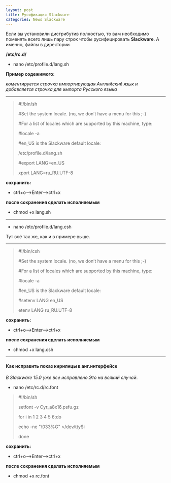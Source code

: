 ```yaml
---
layout: post
title: Русификация Slackware
categories: News Slackware
---
```


 Если вы установили дистрибутив полностью, то вам необходимо поменять всего лишь пару строк 
 чтобы русифицировать **Slackware**. А именно, файлы в директории 

**/etc/rc.d/**

- nano /etc/profile.d/lang.sh

 **Пример содежимого:**
 
*коментируется строчка импортирующая Английский язык и добавляется строчка 
 для импорта Русского языка*

**************************************

>#!/bin/sh
>
>#Set the system locale.  (no, we don’t have a menu for this ;-)
>
>#For a list of locales which are supported by this machine, type:
>
>#locale -a
>
>#en_US is the Slackware default locale:
>
>/etc/profile.d/lang.sh
>
>#export LANG=en_US
>
>xport LANG=ru_RU.UTF-8

**сохранить:**

- ctrl+o-->Enter-->ctrl+x

**после сохранения сделать исполняемым**

- chmod +x lang.sh

**************************************

- nano /etc/profile.d/lang.csh

Тут всё так же, как и в примере выше.

***********************************

>#!/bin/csh
>
>#Set the system locale.  (no, we don’t have a menu for this ;-)
>
>#For a list of locales which are supported by this machine, type:
>
>#locale -a
>
>#en_US is the Slackware default locale:
>
>#setenv LANG en_US
>
>etenv LANG ru_RU.UTF-8

**сохранить:**

- ctrl+o-->Enter-->ctrl+x

**после сохранения сделать исполняемым**

- chmod +x lang.csh

**********************************
#### Как исправить показ кирилицы в анг.интерфейсе

*В Slackware 15.0 уже все исправлено.Это на всякий случай*.

- nano /etc/rc.d/rc.font

>#!/bin/sh
>
>setfont -v Cyr_a8x16.psfu.gz
>
>for i in 1 2 3 4 5 6;do
>
>echo -ne "\033%G" >/dev/tty$i
>
>done

**сохранить:**

- ctrl+o-->Enter-->ctrl+x

**после сохранения сделать исполняемым**

- chmod +x rc.font
